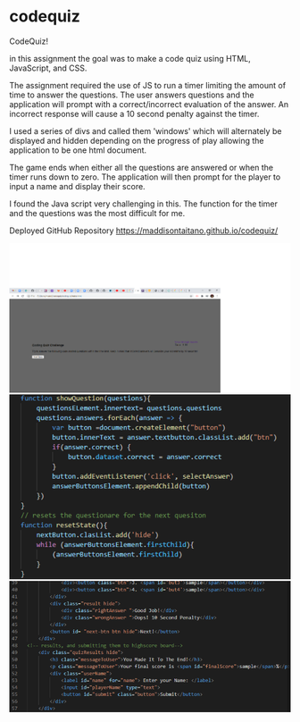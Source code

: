 # codequiz
CodeQuiz!

in this assignment the goal was to make a code quiz using HTML, JavaScript, and CSS. 

The assignment required the use of JS to run a timer limiting the amount of time to answer the questions. The user answers questions and the application will prompt with a correct/incorrect evaluation of the answer. An incorrect response will cause a 10 second penalty against the timer.

I used a series of divs and called them 'windows' which will alternately be displayed and hidden depending on the progress of play allowing the application to be one html document.

The game ends when either all the questions are answered or when the timer runs down to zero. The application will then prompt for the player to input a name and display their score.

I found the Java script very challenging in this. The function for the timer and the questions was the most difficult for me. 

Deployed GitHub Repository
https://maddisontaitano.github.io/codequiz/

<img src="browserCodeQuiz.png" alt="Code quiz in browser.">
<img src="JavaScriptCodeQuiz.png" alt="Javascript snippet.">
<img src="htmlCodeQuiz.png" alt="html snippet.">
